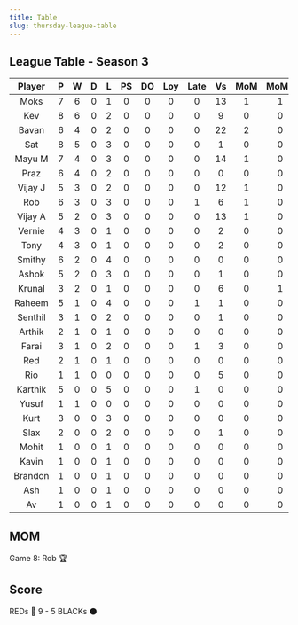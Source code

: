 ```yaml
---
title: Table
slug: thursday-league-table
---
```


## League Table - Season 3

**Player**|**P**|**W**|**D**|**L**|**PS**|**DO**|**Loy**|**Late**|**Vs**|**MoM**|**MoMS**|**Tot**|**Ave**
:-----:|:-----:|:-----:|:-----:|:-----:|:-----:|:-----:|:-----:|:-----:|:-----:|:-----:|:-----:|:-----:|:-----:
Moks|7|6|0|1|0|0|0|0|13|1|1|29.5|4.21
Kev|8|6|0|2|0|0|0|0|9|0|0|26|3.25
Bavan|6|4|0|2|0|0|0|0|22|2|0|24|4
Sat|8|5|0|3|0|0|0|0|1|0|0|23|2.87
Mayu M|7|4|0|3|0|0|0|0|14|1|0|22|3.14
Praz|6|4|0|2|0|0|0|0|0|0|0|18|3
Vijay J|5|3|0|2|0|0|0|0|12|1|0|17|3.4
Rob|6|3|0|3|0|0|0|1|6|1|0|17|2.83
Vijay A|5|2|0|3|0|0|0|0|13|1|0|14|2.8
Vernie|4|3|0|1|0|0|0|0|2|0|0|13|3.25
Tony|4|3|0|1|0|0|0|0|2|0|0|13|3.25
Smithy|6|2|0|4|0|0|0|0|0|0|0|12|2
Ashok|5|2|0|3|0|0|0|0|1|0|0|11|2.2
Krunal|3|2|0|1|0|0|0|0|6|0|1|10.5|3.5
Raheem|5|1|0|4|0|0|0|1|1|0|0|7|1.4
Senthil|3|1|0|2|0|0|0|0|1|0|0|6|2
Arthik|2|1|0|1|0|0|0|0|0|0|0|5|2.5
Farai|3|1|0|2|0|0|0|1|3|0|0|5|1.66
Red|2|1|0|1|0|0|0|0|0|0|0|5|2.5
Rio|1|1|0|0|0|0|0|0|5|0|0|4|4
Karthik|5|0|0|5|0|0|0|1|0|0|0|4|0.8
Yusuf|1|1|0|0|0|0|0|0|0|0|0|4|4
Kurt|3|0|0|3|0|0|0|0|0|0|0|3|1
Slax|2|0|0|2|0|0|0|0|1|0|0|2|1
Mohit|1|0|0|1|0|0|0|0|0|0|0|1|1
Kavin|1|0|0|1|0|0|0|0|0|0|0|1|1
Brandon|1|0|0|1|0|0|0|0|0|0|0|1|1
Ash|1|0|0|1|0|0|0|0|0|0|0|1|1
Av|1|0|0|1|0|0|0|0|0|0|0|1|1

## MOM 

Game 8: Rob 🏆


## Score

REDs 🔴 9 - 5 BLACKs ⚫️



